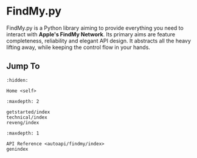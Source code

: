 # FindMy.py

FindMy.py is a Python library aiming to provide everything you need
to interact with **Apple's FindMy Network**.
Its primary aims are feature completeness, reliability and elegant API design.
It abstracts all the heavy lifting away, while keeping the control flow in your hands.

## Jump To

[//]: # "This is hidden to prevent it from showing on the home page"

```{toctree}
:hidden:

Home <self>
```

[//]: # "Documentation can be expanded to maxdepth 2"

```{toctree}
:maxdepth: 2

getstarted/index
technical/index
reveng/index
```

[//]: # "Show these with a maxdepth of 1"

```{toctree}
:maxdepth: 1

API Reference <autoapi/findmy/index>
genindex
```
